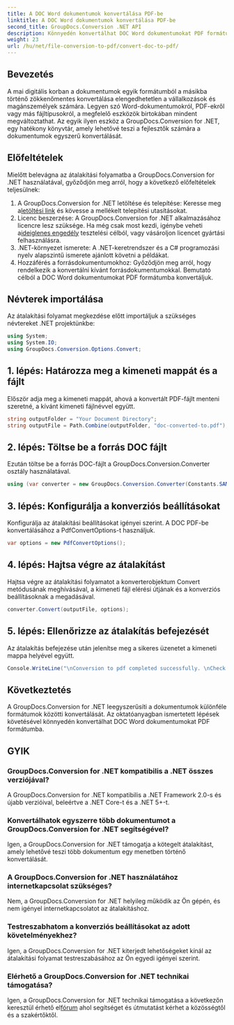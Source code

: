 ```yaml
---
title: A DOC Word dokumentumok konvertálása PDF-be
linktitle: A DOC Word dokumentumok konvertálása PDF-be
second_title: GroupDocs.Conversion .NET API
description: Könnyedén konvertálhat DOC Word dokumentumokat PDF formátumba a GroupDocs.Conversion for .NET segítségével. Kövesse lépésenkénti útmutatónkat a zökkenőmentes dokumentumátalakításhoz.
weight: 23
url: /hu/net/file-conversion-to-pdf/convert-doc-to-pdf/
---
```

## Bevezetés
A mai digitális korban a dokumentumok egyik formátumból a másikba történő zökkenőmentes konvertálása elengedhetetlen a vállalkozások és magánszemélyek számára. Legyen szó Word-dokumentumokról, PDF-ekről vagy más fájltípusokról, a megfelelő eszközök birtokában mindent megváltoztathat. Az egyik ilyen eszköz a GroupDocs.Conversion for .NET, egy hatékony könyvtár, amely lehetővé teszi a fejlesztők számára a dokumentumok egyszerű konvertálását.
## Előfeltételek
Mielőtt belevágna az átalakítási folyamatba a GroupDocs.Conversion for .NET használatával, győződjön meg arról, hogy a következő előfeltételek teljesülnek:
1.  A GroupDocs.Conversion for .NET letöltése és telepítése: Keresse meg a[letöltési link](https://releases.groupdocs.com/conversion/net/) és kövesse a mellékelt telepítési utasításokat.
2. Licenc beszerzése: A GroupDocs.Conversion for .NET alkalmazásához licencre lesz szüksége. Ha még csak most kezdi, igénybe veheti a[ideiglenes engedély](https://purchase.groupdocs.com/temporary-license/) tesztelési célból, vagy vásároljon licencet gyártási felhasználásra.
3. .NET-környezet ismerete: A .NET-keretrendszer és a C# programozási nyelv alapszintű ismerete ajánlott követni a példákat.
4. Hozzáférés a forrásdokumentumokhoz: Győződjön meg arról, hogy rendelkezik a konvertálni kívánt forrásdokumentumokkal. Bemutató célból a DOC Word dokumentumokat PDF formátumba konvertáljuk.

## Névterek importálása
Az átalakítási folyamat megkezdése előtt importáljuk a szükséges névtereket .NET projektünkbe:
```csharp
using System;
using System.IO;
using GroupDocs.Conversion.Options.Convert;
```
## 1. lépés: Határozza meg a kimeneti mappát és a fájlt
Először adja meg a kimeneti mappát, ahová a konvertált PDF-fájlt menteni szeretné, a kívánt kimeneti fájlnévvel együtt.
```csharp
string outputFolder = "Your Document Directory";
string outputFile = Path.Combine(outputFolder, "doc-converted-to.pdf");
```
## 2. lépés: Töltse be a forrás DOC fájlt
Ezután töltse be a forrás DOC-fájlt a GroupDocs.Conversion.Converter osztály használatával.
```csharp
using (var converter = new GroupDocs.Conversion.Converter(Constants.SAMPLE_DOC))
```
## 3. lépés: Konfigurálja a konverziós beállításokat
Konfigurálja az átalakítási beállításokat igényei szerint. A DOC PDF-be konvertálásához a PdfConvertOptions-t használjuk.
```csharp
var options = new PdfConvertOptions();
```
## 4. lépés: Hajtsa végre az átalakítást
Hajtsa végre az átalakítási folyamatot a konverterobjektum Convert metódusának meghívásával, a kimeneti fájl elérési útjának és a konverziós beállításoknak a megadásával.
```csharp
converter.Convert(outputFile, options);
```
## 5. lépés: Ellenőrizze az átalakítás befejezését
Az átalakítás befejezése után jelenítse meg a sikeres üzenetet a kimeneti mappa helyével együtt.
```csharp
Console.WriteLine("\nConversion to pdf completed successfully. \nCheck output in {0}", outputFolder);
```

## Következtetés
A GroupDocs.Conversion for .NET leegyszerűsíti a dokumentumok különféle formátumok közötti konvertálását. Az oktatóanyagban ismertetett lépések követésével könnyedén konvertálhat DOC Word dokumentumokat PDF formátumba.
## GYIK
### GroupDocs.Conversion for .NET kompatibilis a .NET összes verziójával?
A GroupDocs.Conversion for .NET kompatibilis a .NET Framework 2.0-s és újabb verzióival, beleértve a .NET Core-t és a .NET 5+-t.
### Konvertálhatok egyszerre több dokumentumot a GroupDocs.Conversion for .NET segítségével?
Igen, a GroupDocs.Conversion for .NET támogatja a kötegelt átalakítást, amely lehetővé teszi több dokumentum egy menetben történő konvertálását.
### A GroupDocs.Conversion for .NET használatához internetkapcsolat szükséges?
Nem, a GroupDocs.Conversion for .NET helyileg működik az Ön gépén, és nem igényel internetkapcsolatot az átalakításhoz.
### Testreszabhatom a konverziós beállításokat az adott követelményekhez?
Igen, a GroupDocs.Conversion for .NET kiterjedt lehetőségeket kínál az átalakítási folyamat testreszabásához az Ön egyedi igényei szerint.
### Elérhető a GroupDocs.Conversion for .NET technikai támogatása?
 Igen, a GroupDocs.Conversion for .NET technikai támogatása a következőn keresztül érhető el[fórum](https://forum.groupdocs.com/c/conversion/11) ahol segítséget és útmutatást kérhet a közösségtől és a szakértőktől.